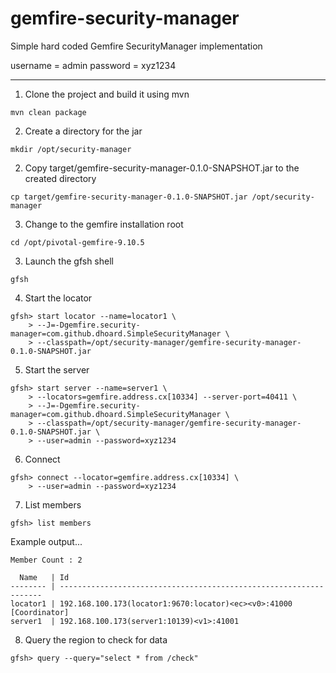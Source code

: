 # gemfire-security-manager

Simple hard coded Gemfire SecurityManager implementation

username = admin
password = xyz1234

----

1. Clone the project and build it using mvn
```
mvn clean package
```
2. Create a directory for the jar
```
mkdir /opt/security-manager
```
2. Copy target/gemfire-security-manager-0.1.0-SNAPSHOT.jar to the created directory
```
cp target/gemfire-security-manager-0.1.0-SNAPSHOT.jar /opt/security-manager
```
3. Change to the gemfire installation root
```
cd /opt/pivotal-gemfire-9.10.5
``` 
3. Launch the gfsh shell
```
gfsh
```
4. Start the locator
```
gfsh> start locator --name=locator1 \
    > --J=-Dgemfire.security-manager=com.github.dhoard.SimpleSecurityManager \
    > --classpath=/opt/security-manager/gemfire-security-manager-0.1.0-SNAPSHOT.jar
```
5. Start the server
```
gfsh> start server --name=server1 \
    > --locators=gemfire.address.cx[10334] --server-port=40411 \
    > --J=-Dgemfire.security-manager=com.github.dhoard.SimpleSecurityManager \
    > --classpath=/opt/security-manager/gemfire-security-manager-0.1.0-SNAPSHOT.jar \
    > --user=admin --password=xyz1234
```
6. Connect
```
gfsh> connect --locator=gemfire.address.cx[10334] \
    > --user=admin --password=xyz1234
```
7. List members
```
gfsh> list members
```
Example output...
```  
Member Count : 2
  
  Name   | Id
-------- | ------------------------------------------------------------------
locator1 | 192.168.100.173(locator1:9670:locator)<ec><v0>:41000 [Coordinator]
server1  | 192.168.100.173(server1:10139)<v1>:41001
```  
8. Query the region to check for data
```
gfsh> query --query="select * from /check"  
```
